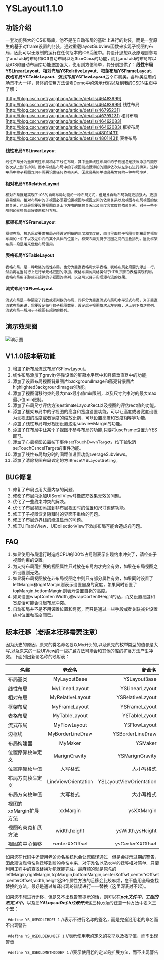 # YSLayout1.1.0

## 功能介绍

   一套功能强大的iOS布局库，他不是在自动布局的基础上进行的封装，而是一套原生的基于对frame设置的封装，通过重载layoutSubview函数来实现子视图的布局，因此可以无限制的运行在任何版本的iOS系统中。其设计思想以及原理则参考了android的布局和iOS自动布局以及SizeClass的功能，而比android的布局库以及iOS的自动布局库功能更加强大，使用则方便简单，其分别提供了：**线性布局YSLinearLayout**、**相对布局YSRelativeLayout**、**框架布局YSFrameLayout**、**表格布局YSTableLayout**、**流式布局YSFlowLayout**五个布局类，各种类应用的场景不大一样，具体的使用方法请看Demo中的演示代码以及到我的CSDN主页中了解：

[http://blog.csdn.net/yangtiang/article/details/46483999](http://blog.csdn.net/yangtiang/article/details/46483999)   线性布局  
[http://blog.csdn.net/yangtiang/article/details/46795231](http://blog.csdn.net/yangtiang/article/details/46795231)   相对布局  
[http://blog.csdn.net/yangtiang/article/details/46492083](http://blog.csdn.net/yangtiang/article/details/46492083)   框架布局  
[http://blog.csdn.net/yangtiang/article/details/48011431](http://blog.csdn.net/yangtiang/article/details/48011431) 表格布局  

#### 线性布局YSLinearLayout
    线性布局分为垂直线性布局和水平线性布局，其中垂直线性布局中的子视图总是按照添加的顺序依次从上到下排列，而水平线性布局中的子视图则按照添加的顺序依次从左到右进行排列。这种布局中的子视图之间不需要设置任何依赖关系，因此是最简单也是最常见的一种布局方式。

#### 相对布局YSRelativeLayout
    相对布局就是实现了iOS的自动布局功能的一种布局方式，但是比自动布局功能更加强大，更加容易使用。相对布局中的子视图必须要设置视图与视图之间的依赖关系以及视图与布局视图的依赖关系，也就是需要设置视图自身上下左右的依赖关系以及高度和宽度的依赖关系。对于一些不规则的布局则最好使用相对布局。

#### 框架布局YSFrameLayout
    框架布局，故名思议要求布局必须设定明确的高度和宽度值，而且里面的子视图只能布局在框架布局的上中下以及左中右的某个具体的位置上，框架布局支持子视图之间的重叠排列。因此框架布局一般是用来做根布局使用。

#### 表格布局YSTableLayout
    表格布局，是一种增强的线性布局，也分为垂直表格和水平表格，表格布局必须要先添加一行，然后再在当前行上进行单元格视图的添加，表格布局的风格类似于HTML页面的表格实现机制，表格布局用于那些有规律的子视图的排列，以及可以用于实现瀑布流的效果。

#### 流式布局YSFlowLayout
	流式布局是一种限定了行数或者列数的布局，同样分为垂直流式布局和水平流式布局，对于垂直流式布局来说，需要设定每行的子视图数量，设定后子视图依次从左到右，从上到下依次排列，流式布局一般用于子视图有规律的排列。

## 演示效果图

![演示图](http://7xoymz.com1.z0.glb.clouddn.com/mylayout.gif)


## V1.1.0版本新功能

1. 增加了新布局流式布局YSFlowLayout。     
2. 线性布局添加了gravity停靠设置的屏幕水平居中和屏幕垂直居中的功能。  
3. 添加了设置布局视图背景图片backgroundImage和高亮背景图片highlightedBackgroundImage的功能。
4. 添加了视图偏移约束的最大max最小值min限制，以及尺寸约束时的最大max最小值min限制。
5. 添加了布局尺寸评估方法estimateLayoutRect以及视图的评估rect值的功能。
6. 添加了框架布局中的子视图的高度和宽度设置功能，可以让高度或者宽度设置为父视图的高度或者宽度的缩放比例，可以设置高度和宽度相等等功能。
7. 添加了线性布局均分视图设置边距subviewMargin的功能。
8. 添加了在布局中让某个子视图不参与布局的功能,只要将useFrame设置为YES即可。
9. 添加了布局视图设置按下事件setTouchDownTarget，按下被取消setTouchCancelTarget的事件功能。
10. 添加了线性布局均分时的间距值设置功能averageSubviews。
11. 添加了清除视图布局设定的方法resetYSLayoutSetting。

## BUG修复

1. 修复了布局占用大量内存的问题。   
2. 修改了布局内添加UIScrollView时橡皮筋效果无效的问题。  
3. 优化了一些约束冲突的解决。
4. 优化了布局视图添加到非布局视图时的位置和尺寸调整功能。
5. 修正了子视图恢复隐藏时的界面不重绘的问题。
6. 修正了布局边界线的缩进显示的问题。
7. 修正UITableView，UICollectionView下添加布局可能会造成的问题。

## FAQ
1. 如果使用布局运行时造成CPU的100%占用则表示出现约束冲突了，请检查子视图约束的设置。    
2. 为支持布局而扩展的视图属性只对放在布局内才完全有效，如果在布局视图之外设置则无效。
3. 如果将布局视图放在非布局视图之中则只有部分属性有效，如果同时设置了leftMargin和rightMargin则表示设置自身的宽度，如果同时设置了topMargin,bottomMargin则表示设置自身的高度。
4. 如果设置wrapContentWidth,和wrapContentHeight的话，而又设置高度和宽度话可能会引起布局冲突。
5. 自动布局并不是不用设置位置和高宽，而只是通过一些手段或者关联减少设置绝对位置和高度而已。

## 版本迁移（老版本迁移需要注意）
  因为历史的原因，原来的类名命名是以My开头的,以及原先的枚举类型的值都是大写,以及原来的一些UIView的一些扩展方法可能会和其他的库的扩展方法产生冲突。下面列出新老名称的映射表：

  | 名称        | 老命名           | 新命名  |
| ------------- |:-------------:| -----:|
| 布局基类      | MyLayoutBase | YSLayoutBase |
| 线性布局      | MyLinearLayout      |   YSLinearLayout |
| 相对布局 | MyRelativeLayout      |    YSRelativeLayout |
| 框架布局 | MyFrameLayout      |    YSFrameLayout |
| 表格布局 | MyTableLayout      |    YSTableLayout |
| 流式布局 | MyFlowLayout      |    YSFlowLayout |
| 边框线 | MyBorderLineDraw      |    YSBorderLineDraw |
| 布局构建器 | MyMaker      |    YSMaker |
| 位置停靠枚举定义 | MarignGravity      |    YSMarignGravity |
| 位置停靠枚举值 | 大写格式      |    大小写格式 |
| 布局方向枚举定义 | LineViewOrientation      |    YSLayoutViewOrientation |
| 布局方向枚举值 | 大写格式      |    大小写格式 |
| 视图的xxMargin扩展方法 |    xxMargin   |    ysXXMargin |
| 视图的高宽扩展方法 |    width,height   |    ysWidth,ysHeight |
| 视图的中心偏移 |    centerXXOffset   |    ysCenterXXOffset |


如果您在代码中还使用老的命名系统也会让您编译通过，但是会提示过期的警告，因此建议您将名称迁移到新的命名中来，对于类名以及枚举的迁移相对简单，只要利用工程中的查找替换功能就能完成。最麻烦的就是原先的leftMargin,rightMargin,topMargin,bottomMargin,centerXoffset,centerYOffset,centerOffset,width,height这9个属性方法的迁移会比较麻烦，您不能用全局查找替换的方法，最好是通过编译出现的错误进行一一替换（这里深表对不起）。  

如果您不想进行迁移，但是又不出现告警提示的话，则可以在***pch文件中***，***工程的宏定义中***，以及在***YSLayoutDef.h的最开头***这三种方法的任意一种方法中定义三个宏：

`  #define YS_USEODLIBDEF 1 `   //表示不进行名称的签名，而是完全沿用老的命名而不出现警告  

`  #define YS_USEOLDENUMDEF 1 `  //表示使用老的定义的枚举以及枚举值，而不出现警告  

`  #define YS_USEOLDMETHODDEF 1 ` //表示使用老的定义的扩展方法，而不出现警告